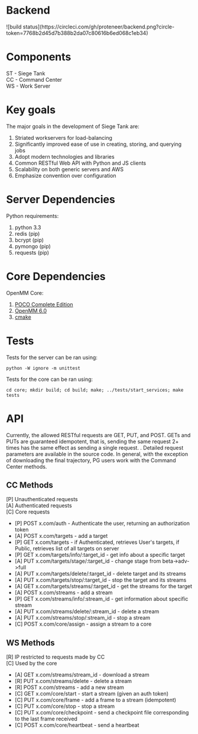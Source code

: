 <h1> Backend </h1>
![build status](https://circleci.com/gh/proteneer/backend.png?circle-token=7768b2d45d7b388b2da07c80616b6ed068c1eb34)

<h1> Components </h1>

ST - Siege Tank  
CC - Command Center  
WS - Work Server  

<h1> Key goals </h1>

The major goals in the development of Siege Tank are:

1. Striated workservers for load-balancing  
2. Significantly improved ease of use in creating, storing, and querying jobs  
3. Adopt modern technologies and libraries  
4. Common RESTful Web API with Python and JS clients  
5. Scalability on both generic servers and AWS  
6. Emphasize convention over configuration  

<h1> Server Dependencies </h1>
Python requirements:  

1. python 3.3
2. redis (pip)
3. bcrypt (pip)
4. pymongo (pip)
5. requests (pip)

<h1> Core Dependencies </h1>
OpenMM Core:  

1. [POCO Complete Edition](http://pocoproject.org/)
2. [OpenMM 6.0](https://github.com/SimTk/openmm)
3. [cmake](http://www.cmake.org/cmake/resources/software.html)

<h1> Tests </h1>
Tests for the server can be ran using:

```
python -W ignore -m unittest
```

Tests for the core can be ran using:

```
cd core; mkdir build; cd build; make; ../tests/start_services; make tests
```

<h1> API </h1>

Currently, the allowed RESTful requests are GET, PUT, and POST. GETs and PUTs are guaranteed idempotent, that is, sending the same request 2+ times has the same effect as sending a single request. . Detailed request parameters are available in the source code. In general, with the exception of downloading the final trajectory, PG users work with the Command Center methods. 

<h2> CC Methods </h2>

[P] Unauthenticated requests  
[A] Authenticated requests  
[C] Core requests  

- [P] POST x.com/auth - Authenticate the user, returning an authorization token
- [A] POST x.com/targets - add a target
- [P] GET x.com/targets - if Authenticated, retrieves User's targets, if Public, retrieves list of all targets on server
- [P] GET x.com/targets/info/:target_id - get info about a specific target
- [A] PUT x.com/targets/stage/:target_id - change stage from beta->adv->full
- [A] PUT x.com/targets/delete/:target_id - delete target and its streams
- [A] PUT x.com/targets/stop/:target_id - stop the target and its streams
- [A] GET x.com/targets/streams/:target_id - get the streams for the target
- [A] POST x.com/streams - add a stream
- [P] GET x.com/streams/info/:stream_id - get information about specific stream
- [A] PUT x.com/streams/delete/:stream_id - delete a stream
- [A] PUT x.com/streams/stop/:stream_id - stop a stream
- [C] POST x.com/core/assign - assign a stream to a core

<h2> WS Methods </h2>

[R] IP restricted to requests made by CC  
[C] Used by the core

- [A] GET x.com/streams/stream_id     - download a stream
- [R] PUT x.com/streams/delete        - delete a stream
- [R] POST x.com/streams              - add a new stream
- [C] GET x.com/core/start            - start a stream (given an auth token)
- [C] PUT x.com/core/frame            - add a frame to a stream (idempotent)
- [C] PUT x.com/core/stop             - stop a stream
- [C] PUT x.com/core/checkpoint       - send a checkpoint file corresponding to the last frame received
- [C] POST x.com/core/heartbeat       - send a heartbeat
